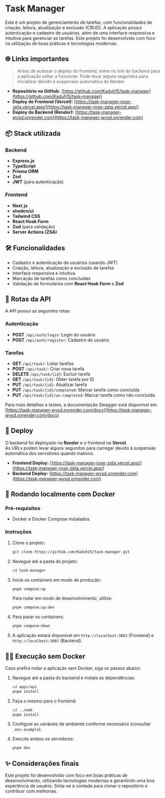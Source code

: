 # Task Manager

Este é um projeto de gerenciamento de tarefas, com funcionalidades de criação, leitura, atualização e exclusão (CRUD). A aplicação possui autenticação e cadastro de usuários, além de uma interface responsiva e intuitiva para gerenciar as tarefas. Este projeto foi desenvolvido com foco na utilização de boas práticas e tecnologias modernas.

## 🌐 Links importantes

> Antes de acessar o deploy do frontend, entre no link do backend para a aplicação voltar a funcionar.
> Pode levar alguns segundos para inicializar devido à suspensão automática da Render

- **Repositório no GitHub:** [https://github.com/Kaduh15/task-manager](https://github.com/Kaduh15/task-manager)
- **Deploy do Frontend (Vercel):** [https://task-manager-rose-zeta.vercel.app/](https://task-manager-rose-zeta.vercel.app/)
- **Deploy do Backend (Render):** [https://task-manager-wysd.onrender.com](https://task-manager-wysd.onrender.com)

## 📦 Stack utilizada

### Backend
- **Express.js**
- **TypeScript**
- **Prisma ORM**
- **Zod**
- **JWT** (para autenticação)

### Frontend
- **Next.js**
- **shadcn/ui**
- **Tailwind CSS**
- **React Hook Form**
- **Zod** (para validação)
- **Server Actions (ZSA)**

## 🛠️ Funcionalidades

- Cadastro e autenticação de usuários (usando JWT)
- Criação, leitura, atualização e exclusão de tarefas
- Interface responsiva e intuitiva
- Marcação de tarefas como concluídas
- Validação de formulários com **React Hook Form** e **Zod**

## 📖 Rotas da API

A API possui as seguintes rotas:

### Autenticação
- **POST** `/api/auth/login`: Login do usuário
- **POST** `/api/auth/register`: Cadastro de usuário

### Tarefas
- **GET** `/api/task/`: Listar tarefas
- **POST** `/api/task/`: Criar nova tarefa
- **DELETE** `/api/task/{id}`: Excluir tarefa
- **GET** `/api/task/{id}`: Obter tarefa por ID
- **PUT** `/api/task/{id}`: Atualizar tarefa
- **PUT** `/api/task/{id}/completed`: Marcar tarefa como concluída
- **PUT** `/api/task/{id}/un-completed`: Marcar tarefa como não concluída

Para mais detalhes e testes, a documentação Swagger está disponível em:  
[https://task-manager-wysd.onrender.com/docs](https://task-manager-wysd.onrender.com/docs)

## 🚀 Deploy

O backend foi deployado na **Render** e o frontend na **Vercel**.  
As URLs podem levar alguns segundos para carregar devido à suspensão automática dos servidores quando inativos.

- **Frontend Deploy:** [https://task-manager-rose-zeta.vercel.app/](https://task-manager-rose-zeta.vercel.app/)
- **Backend Deploy:** [https://task-manager-wysd.onrender.com](https://task-manager-wysd.onrender.com)

## 🐳 Rodando localmente com Docker

### Pré-requisitos
- Docker e Docker Compose instalados

### Instruções

1. Clone o projeto:
   ```bash
   git clone https://github.com/Kaduh15/task-manager.git
   ```

2. Navegue até a pasta do projeto:
   ```bash
   cd task-manager
   ```

3. Inicie os containers em modo de produção:
   ```bash
   pnpm compose:up
   ```
   Para rodar em modo de desenvolvimento, utilize:
   ```bash
   pnpm compose:up:dev
   ```

4. Para parar os containers:
   ```bash
   pnpm compose:down
   ```

5. A aplicação estará disponível em `http://localhost:3002` (Frontend) e `http://localhost:3001` (Backend).

## 🧑‍💻 Execução sem Docker

Caso prefira rodar a aplicação sem Docker, siga os passos abaixo:

1. Navegue até a pasta do backend e instale as dependências:
   ```bash
   cd apps/api
   pnpm install
   ```

2. Faça o mesmo para o frontend:
   ```bash
   cd ../web
   pnpm install
   ```

3. Configure as variáveis de ambiente conforme necessário (consultar `.env.example`).

4. Execute ambos os servidores:
   ```bash
   pnpm dev
   ```

## ✨ Considerações finais

Este projeto foi desenvolvido com foco em boas práticas de desenvolvimento, utilizando tecnologias modernas e garantindo uma boa experiência de usuário. Sinta-se à vontade para clonar o repositório e contribuir com melhorias.

